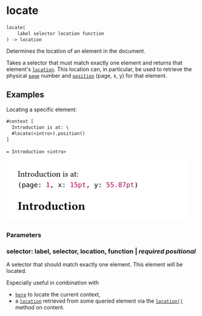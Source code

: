 
# locate

```
locate(
    label selector location function
) -> location
```
Determines the location of an element in the document.

Takes a selector that must match exactly one element and returns that
element's [`location`](/reference/introspection/location/ "`location`").
This location can, in particular, be used to retrieve the physical
[`page`](/reference/introspection/location/#definitions-page) number and
[`position`](/reference/introspection/location/#definitions-position)
(page, x, y) for that element.

## Examples

Locating a specific element:

<div class="previewed-code">

    #context [
      Introduction is at: \
      #locate(<intro>).position()
    ]

    = Introduction <intro>

<div class="preview">

![Preview](/assets/7e2cf137b2fb2fb13cb96a5377cfe632.png)

</div>

</div>


### Parameters


### selector: label, selector, location, function | _required_ _positional_

A selector that should match exactly one element. This element will be
located.

Especially useful in combination with

- [`here`](/reference/introspection/here/ "`here`") to locate the
  current context,
- a [`location`](/reference/introspection/location/ "`location`")
  retrieved from some queried element via the
  [`location()`](/reference/foundations/content/#definitions-location)
  method on content.


